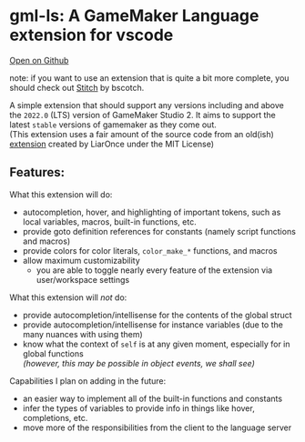 # gml-ls: A GameMaker Language extension for vscode

[Open on Github](https://github.com/tmaster-terrarian/gml-ls)

note: if you want to use an extension that is quite a bit more complete, you should check out [Stitch](https://github.com/bscotch/stitch) by bscotch.

A simple extension that should support any versions including and above the `2022.0` (LTS) version of GameMaker Studio 2. It aims to support the latest `stable` versions of gamemaker as they come out.
<br>(This extension uses a fair amount of the source code from an old(ish) [extension](https://github.com/gml-support/gml-support) created by LiarOnce under the MIT License)

## Features:

What this extension will do:
- autocompletion, hover, and highlighting of important tokens, such as local variables, macros, built-in functions, etc.
- provide goto definition references for constants (namely script functions and macros)
- provide colors for color literals, `color_make_*` functions, and macros
- allow maximum customizability
  - you are able to toggle nearly every feature of the extension via user/workspace settings

What this extension will *not* do:
- provide autocompletion/intellisense for the contents of the global struct
- provide autocompletion/intellisense for instance variables (due to the many nuances with using them)
- know what the context of `self` is at any given moment, especially for in global functions
  <br>*(however, this may be possible in object events, we shall see)*

Capabilities I plan on adding in the future:
- an easier way to implement all of the built-in functions and constants
- infer the types of variables to provide info in things like hover, completions, etc.
- move more of the responsibilities from the client to the language server
